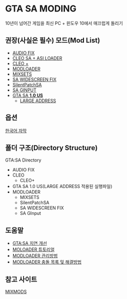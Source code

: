 # GTA SA MODING
10년이 넘어간 게임을 최신 PC + 윈도우 10에서 매끄럽게 돌리기


## 권장(사실은 필수) 모드(Mod List)
- [AUDIO FIX]()
- [CLEO SA + ASI LOADER](https://cleo.li/)
- [CLEO +](https://www.mixmods.com.br/2020/03/CLEOPlus.html)
- [MODLOADER](https://www.gtagarage.com/mods/show.php?id=25377)
- [MIXSETS](https://www.mixmods.com.br/2019/08/mod-mixsets.html)
- [SA WIDESCREEN FIX](https://thirteenag.github.io/wfp)
- [SilentPatchSA](https://gtaforums.com/topic/669045-silentpatch/)
- [SA GINPUT](https://www.mixmods.com.br/2020/04/iii-vc-sa-ginput.html)
- [GTA SA **1.0 US**](https://www.gtagarage.com/mods/show.php?id=28766) 
    - [LARGE ADDRESS](https://www.mixmods.com.br/2016/09/largeaddress-reconhecer-4-gb-ram.html)

## 옵션
[한국어 자막](https://nightly.tistory.com/101)
 

## 폴더 구조(Directory Structure)
GTA:SA Directory
- AUDIO FIX
- CLEO
    - CLEO+  
- GTA SA 1.0 US(LARGE ADDRESS 적용된 실행파일)     
- MODLOADER
    - MIXSETS
    - SilentPatchSA
    - SA WIDESCREEN FIX
    - SA GInput


## 도움말
- [GTA:SA 지연 개선](https://www.mixmods.com.br/2017/01/como-tirar-o-lag-do-gta-aumentar-fps.html)  
- [MOLOADER 튜토리얼](https://www.mixmods.com.br/2015/07/tutorial-dicas-tudo-sobre-mod-loader.html)  
- [MODLOADER 관리방법](https://www.mixmods.com.br/2018/08/dicas-de-como-cuidar-do-seu-gta.html)
- [MODLOADER 충돌 목록 및 해결방법](https://www.mixmods.com.br/p/lista-de-crash-e-solucoes.html)  

## 참고 사이트
[MIXMODS](https://www.mixmods.com)